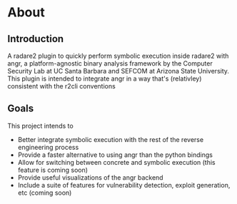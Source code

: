 # About

## Introduction 

A radare2 plugin to quickly perform symbolic execution inside radare2 with angr, a platform-agnostic binary analysis framework by the Computer Security Lab at UC Santa Barbara and SEFCOM at Arizona State University. This plugin is intended to integrate angr in a way that's (relativley) consistent with the r2cli conventions

## Goals

This project intends to
 - Better integrate symbolic execution with the rest of the reverse engineering process
 - Provide a faster alternative to using angr than the python bindings
 - Allow for switching between concrete and symbolic execution (this feature is coming soon)
 - Provide useful visualizations of the angr backend
 - Include a suite of features for vulnerability detection, exploit generation, etc (coming soon)
